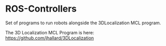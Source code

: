 ROS-Controllers
===============

Set of programs to run robots alongside the 3DLocalization MCL program.

The 3D Localization MCL Program is here: https://github.com/jhallard/3DLocalization